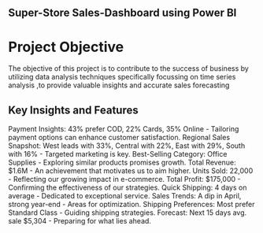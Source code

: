 ## Super-Store Sales-Dashboard using Power BI

# Project Objective 

The objective of this project is to  contribute   to the success  of business by utilizing data analysis techniques specifically 
focussing on time series analysis ,to provide valuable insights and accurate sales  forecasting

## Key Insights and Features
Payment Insights: 43% prefer COD, 22% Cards, 35% Online - Tailoring payment options can enhance customer satisfaction.
Regional Sales Snapshot: West leads with 33%, Central with 22%, East with 29%, South with 16% - Targeted marketing is key.
Best-Selling Category: Office Supplies - Exploring similar products promises growth.
Total Revenue: $1.6M - An achievement that motivates us to aim higher.
Units Sold: 22,000 - Reflecting our growing impact in e-commerce.
Total Profit: $175,000 - Confirming the effectiveness of our strategies.
Quick Shipping: 4 days on average - Dedicated to exceptional service.
Sales Trends: A dip in April, strong year-end - Areas for optimization.
Shipping Preferences: Most prefer Standard Class - Guiding shipping strategies.
Forecast: Next 15 days avg. sale $5,304 - Preparing for what lies ahead.

